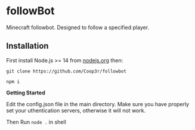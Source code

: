 # followBot
Minecraft followbot. Designed to follow a specified player.

## Installation

First install Node.js >= 14 from [nodejs.org](https://nodejs.org/) then:

`git clone https://github.com/Coop3r/followbot`

`npm i`

**Getting Started**

Edit the config.json file in the main directory. Make sure you have properly set your uthentication servers,
otherwise it will not work.

Then Run `node .` in shell
